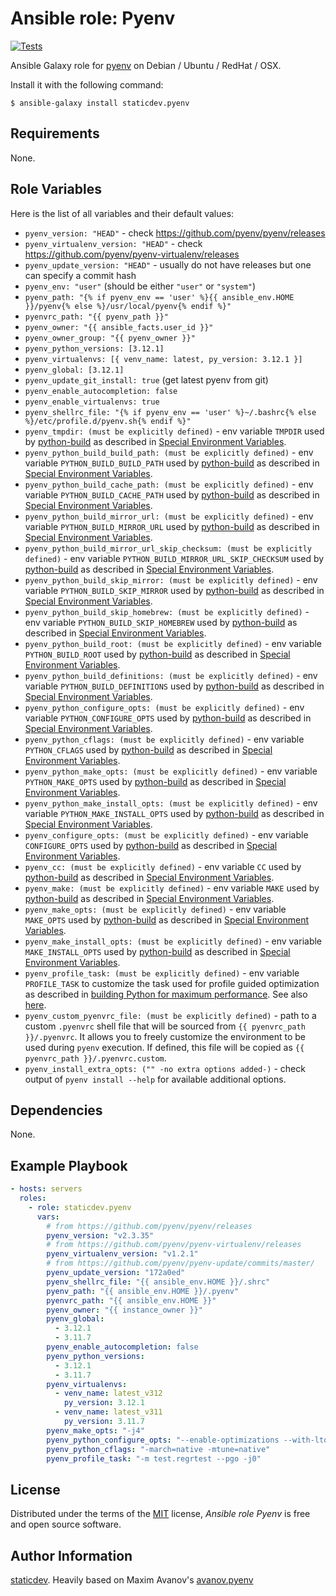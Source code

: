 # Ansible role: Pyenv

[![Tests](https://github.com/staticdev/ansible-galaxy-pyenv/workflows/Tests/badge.svg)][tests]

[tests]: https://github.com/staticdev/ansible-galaxy-pyenv/actions?workflow=Tests

Ansible Galaxy role for [pyenv] on Debian / Ubuntu / RedHat / OSX.

Install it with the following command:

```console
$ ansible-galaxy install staticdev.pyenv
```

## Requirements

None.

## Role Variables

Here is the list of all variables and their default values:

- `pyenv_version: "HEAD"` - check https://github.com/pyenv/pyenv/releases
- `pyenv_virtualenv_version: "HEAD"` - check https://github.com/pyenv/pyenv-virtualenv/releases
- `pyenv_update_version: "HEAD"` - usually do not have releases but one can specify a commit hash
- `pyenv_env: "user"` (should be either `"user"` or `"system"`)
- `pyenv_path: "{% if pyenv_env == 'user' %}{{ ansible_env.HOME }}/pyenv{% else %}/usr/local/pyenv{% endif %}"`
- `pyenvrc_path: "{{ pyenv_path }}"`
- `pyenv_owner: "{{ ansible_facts.user_id }}"`
- `pyenv_owner_group: "{{ pyenv_owner }}"`
- `pyenv_python_versions: [3.12.1]`
- `pyenv_virtualenvs: [{ venv_name: latest, py_version: 3.12.1 }]`
- `pyenv_global: [3.12.1]`
- `pyenv_update_git_install: true` (get latest pyenv from git)
- `pyenv_enable_autocompletion: false`
- `pyenv_enable_virtualenvs: true`
- `pyenv_shellrc_file: "{% if pyenv_env == 'user' %}~/.bashrc{% else %}/etc/profile.d/pyenv.sh{% endif %}"`
- `pyenv_tmpdir: (must be explicitly defined)` - env variable `TMPDIR` used by [python-build][python-build] as described in [Special Environment Variables][special-env-vars].
- `pyenv_python_build_build_path: (must be explicitly defined)` - env variable `PYTHON_BUILD_BUILD_PATH` used by [python-build][python-build] as described in [Special Environment Variables][special-env-vars].
- `pyenv_python_build_cache_path: (must be explicitly defined)` - env variable `PYTHON_BUILD_CACHE_PATH` used by [python-build][python-build] as described in [Special Environment Variables][special-env-vars].
- `pyenv_python_build_mirror_url: (must be explicitly defined)` - env variable `PYTHON_BUILD_MIRROR_URL` used by [python-build][python-build] as described in [Special Environment Variables][special-env-vars].
- `pyenv_python_build_mirror_url_skip_checksum: (must be explicitly defined)` - env variable `PYTHON_BUILD_MIRROR_URL_SKIP_CHECKSUM` used by [python-build][python-build] as described in [Special Environment Variables][special-env-vars].
- `pyenv_python_build_skip_mirror: (must be explicitly defined)` - env variable `PYTHON_BUILD_SKIP_MIRROR` used by [python-build][python-build] as described in [Special Environment Variables][special-env-vars].
- `pyenv_python_build_skip_homebrew: (must be explicitly defined)` - env variable `PYTHON_BUILD_SKIP_HOMEBREW` used by [python-build][python-build] as described in [Special Environment Variables][special-env-vars].
- `pyenv_python_build_root: (must be explicitly defined)` - env variable `PYTHON_BUILD_ROOT` used by [python-build][python-build] as described in [Special Environment Variables][special-env-vars].
- `pyenv_python_build_definitions: (must be explicitly defined)` - env variable `PYTHON_BUILD_DEFINITIONS` used by [python-build][python-build] as described in [Special Environment Variables][special-env-vars].
- `pyenv_python_configure_opts: (must be explicitly defined)` - env variable `PYTHON_CONFIGURE_OPTS` used by [python-build][python-build] as described in [Special Environment Variables][special-env-vars].
- `pyenv_python_cflags: (must be explicitly defined)` - env variable `PYTHON_CFLAGS` used by [python-build][python-build] as described in [Special Environment Variables][special-env-vars].
- `pyenv_python_make_opts: (must be explicitly defined)` - env variable `PYTHON_MAKE_OPTS` used by [python-build][python-build] as described in [Special Environment Variables][special-env-vars].
- `pyenv_python_make_install_opts: (must be explicitly defined)` - env variable `PYTHON_MAKE_INSTALL_OPTS` used by [python-build][python-build] as described in [Special Environment Variables][special-env-vars].
- `pyenv_configure_opts: (must be explicitly defined)` - env variable `CONFIGURE_OPTS` used by [python-build][python-build] as described in [Special Environment Variables][special-env-vars].
- `pyenv_cc: (must be explicitly defined)` - env variable `CC` used by [python-build][python-build] as described in [Special Environment Variables][special-env-vars].
- `pyenv_make: (must be explicitly defined)` - env variable `MAKE` used by [python-build][python-build] as described in [Special Environment Variables][special-env-vars].
- `pyenv_make_opts: (must be explicitly defined)` - env variable `MAKE_OPTS` used by [python-build][python-build] as described in [Special Environment Variables][special-env-vars].
- `pyenv_make_install_opts: (must be explicitly defined)` - env variable `MAKE_INSTALL_OPTS` used by [python-build][python-build] as described in [Special Environment Variables][special-env-vars].
- `pyenv_profile_task: (must be explicitly defined)` - env variable `PROFILE_TASK` to customize the task used for profile guided optimization as described in [building Python for maximum performance][max-performance]. See also [here](https://docs.python.org/3/using/configure.html#cmdoption-enable-optimizations).
- `pyenv_custom_pyenvrc_file: (must be explicitly defined)` - path to a custom `.pyenvrc` shell file that will be sourced from `{{ pyenvrc_path }}/.pyenvrc`. It allows you to freely customize the environment to be used during `pyenv` execution. If defined, this file will be copied as `{{ pyenvrc_path }}/.pyenvrc.custom`.
- `pyenv_install_extra_opts: ("" -no extra options added-)` - check output of `pyenv install --help` for available additional options.

## Dependencies

None.

## Example Playbook

```yaml
- hosts: servers
  roles:
    - role: staticdev.pyenv
      vars:
        # from https://github.com/pyenv/pyenv/releases
        pyenv_version: "v2.3.35"
        # from https://github.com/pyenv/pyenv-virtualenv/releases
        pyenv_virtualenv_version: "v1.2.1"
        # from https://github.com/pyenv/pyenv-update/commits/master/
        pyenv_update_version: "172a0ed"
        pyenv_shellrc_file: "{{ ansible_env.HOME }}/.shrc"
        pyenv_path: "{{ ansible_env.HOME }}/.pyenv"
        pyenvrc_path: "{{ ansible_env.HOME }}"
        pyenv_owner: "{{ instance_owner }}"
        pyenv_global:
          - 3.12.1
          - 3.11.7
        pyenv_enable_autocompletion: false
        pyenv_python_versions:
          - 3.12.1
          - 3.11.7
        pyenv_virtualenvs:
          - venv_name: latest_v312
            py_version: 3.12.1
          - venv_name: latest_v311
            py_version: 3.11.7
        pyenv_make_opts: "-j4"
        pyenv_python_configure_opts: "--enable-optimizations --with-lto --with-ensurepip=upgrade"
        pyenv_python_cflags: "-march=native -mtune=native"
        pyenv_profile_task: "-m test.regrtest --pgo -j0"
```

## License

Distributed under the terms of the [MIT] license,
_Ansible role Pyenv_ is free and open source software.

## Author Information

[staticdev]. Heavily based on Maxim Avanov's [avanov.pyenv]

[avanov.pyenv]: https://galaxy.ansible.com/avanov/pyenv
[mit]: https://opensource.org/licenses/MIT
[pyenv]: https://github.com/yyuu/pyenv
[staticdev]: https://github.com/staticdev
[python-build]: https://github.com/pyenv/pyenv/tree/master/plugins/python-build "python-build plugin"
[special-env-vars]: https://github.com/pyenv/pyenv/blob/master/plugins/python-build/README.md#special-environment-variables "Special environment variables"
[max-performance]: https://github.com/pyenv/pyenv/blob/master/plugins/python-build/README.md#building-for-maximum-performance "Building for maximum performance"
